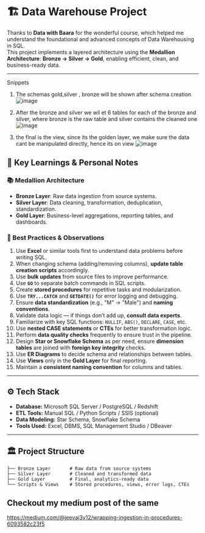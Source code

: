 # 🏗️ Data Warehouse Project

Thanks to **Data with Baara** for the wonderful course, which helped me understand the foundational and advanced concepts of Data Warehousing in SQL.  
This project implements a layered architecture using the **Medallion Architecture**: **Bronze → Silver → Gold**, enabling efficient, clean, and business-ready data.

---
Snippets
1. The schemas gold,silver , bronze will be shown after schema creation
   ![image](https://github.com/user-attachments/assets/84f3fb19-ce0d-4096-91b7-426b5bc8a617)
2. After the bronze and silver  we wil et 6 tables for each of the bronze and silver, where bronze is the raw table and silver contains the cleaned one
![image](https://github.com/user-attachments/assets/9e34c0af-31fd-4ae4-aef5-0432e7d278ed)

3. the final is the view, since its the golden layer, we make sure the data cant be manipulated directly, hence its on view
![image](https://github.com/user-attachments/assets/df6653a6-3531-42e9-9d28-126f304e1a15)

## 🧠 Key Learnings & Personal Notes

### 📚 Medallion Architecture

- **Bronze Layer**: Raw data ingestion from source systems.
- **Silver Layer**: Data cleaning, transformation, deduplication, standardization.
- **Gold Layer**: Business-level aggregations, reporting tables, and dashboards.

### 🧩 Best Practices & Observations

1. Use **Excel** or similar tools first to understand data problems before writing SQL.
2. When changing schema (adding/removing columns), **update table creation scripts** accordingly.
3. Use **bulk updates** from source files to improve performance.
4. Use **`GO`** to separate batch commands in SQL scripts.
5. Create **stored procedures** for repetitive tasks and modularization.
6. Use **`TRY...CATCH`** and **`GETDATE()`** for error logging and debugging.
7. Ensure **data standardization** (e.g., "M" → "Male") and **naming conventions**.
8. Validate data logic — if things don’t add up, **consult data experts**.
9. Familiarize with key SQL functions: `NULLIF`, `ABS()`, `DECLARE`, `CASE`, etc.
10. Use **nested CASE statements** or **CTEs** for better transformation logic.
11. Perform **data quality checks** frequently to ensure trust in the pipeline.
12. Design **Star or Snowflake Schema** as per need, ensure **dimension tables** are joined with **foreign key integrity** checks.
13. Use **ER Diagrams** to decide schema and relationships between tables.
14. Use **Views** only in the **Gold Layer** for final reporting.
15. Maintain a **consistent naming convention** for columns and tables.


---

## ⚙️ Tech Stack

- **Database:** Microsoft SQL Server / PostgreSQL / Redshift
- **ETL Tools:** Manual SQL / Python Scripts / SSIS (optional)
- **Data Modeling:** Star Schema, Snowflake Schema
- **Tools Used:** Excel, DBMS, SQL Management Studio / DBeaver

---

## 🏛️ Project Structure

```plaintext
├── Bronze Layer       # Raw data from source systems
├── Silver Layer       # Cleaned and transformed data
├── Gold Layer         # Final, analytics-ready data
└── Scripts & Views    # Stored procedures, views, error logs, CTEs
```

## Checkout my medium post of the same

https://medium.com/@jeevaj3v12/wrapping-ingestion-in-procedures-6093582c23f5
